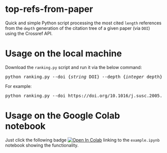 # top-refs-from-paper
Quick and simple Python script processing the most cited `length` references from the `depth` generation of the citation tree of a given paper (via `DOI`) using the Crossref API.

# Usage on the local machine
Download the `ranking.py` script and run it via the below command:
<pre>
python ranking.py --doi {<i>string</i> DOI} --depth {<i>integer</i> depth} --length {<i>integer</i> length}
</pre>
For example:
<pre>
python ranking.py --doi https://doi.org/10.1016/j.susc.2005.05.030 --depth 3 --length 100
</pre>

# Usage on the Google Colab notebook
Just click the following badge [![Open In Colab](https://colab.research.google.com/assets/colab-badge.svg)](https://colab.research.google.com/github/tbednarek4/top-refs-from-paper/blob/main/example.ipynb) linking to the `example.ipynb` notebook showing the functionality.
